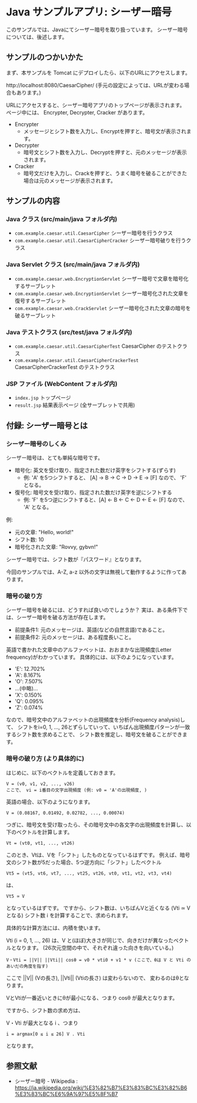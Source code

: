 # Java サンプルアプリ: シーザー暗号

このサンプルでは、Javaにてシーザー暗号を取り扱っています。
シーザー暗号については、後述します。


## サンプルのつかいかた

まず、本サンプルを Tomcat にデプロイしたら、以下のURLにアクセスします。

http://localhost:8080/CaesarCipher/ (手元の設定によっては、URLが変わる場合もあります。)

URLにアクセスすると、シーザー暗号アプリのトップページが表示されます。
ページ中には、 Encrypter, Decrypter, Cracker があります。

  * Encrypter
    * メッセージとシフト数を入力し、Encryptを押すと、暗号文が表示されます。
  * Decrypter
    * 暗号文とシフト数を入力し、Decryptを押すと、元のメッセージが表示されます。
  * Cracker
    * 暗号文だけを入力し、Crackを押すと、うまく暗号を破ることができた場合は元のメッセージが表示されます。


## サンプルの内容

### Java クラス (src/main/java フォルダ内)

  * `com.example.caesar.util.CaesarCipher` シーザー暗号を行うクラス
  * `com.example.caesar.util.CaesarCipherCracker` シーザー暗号破りを行うクラス

### Java Servlet クラス (src/main/java フォルダ内)

  * `com.example.caesar.web.EncryptionServlet` シーザー暗号で文章を暗号化するサーブレット
  * `com.example.caesar.web.EncryptionServlet` シーザー暗号化された文章を復号するサーブレット
  * `com.example.caesar.web.CrackServlet` シーザー暗号化された文章の暗号を破るサーブレット

### Java テストクラス (src/test/java フォルダ内)

  * `com.example.caesar.util.CaesarCipherTest` CaesarCipher のテストクラス
  * `com.example.caesar.util.CaesarCipherCrackerTest` CaesarCipherCrackerTest のテストクラス

### JSP ファイル (WebContent フォルダ内)

  * `index.jsp` トップページ
  * `result.jsp` 結果表示ページ (全サーブレットで共用)


## 付録: シーザー暗号とは
### シーザー暗号のしくみ

シーザー暗号は、とても単純な暗号です。

  * 暗号化: 英文を受け取り、指定された数だけ英字をシフトする(ずらす)
    * 例: 'A' を5つシフトすると、 [A] → B → C → D → E → [F] なので、 'F' となる。
  * 復号化: 暗号文を受け取り、指定された数だけ英字を逆にシフトする
    * 例: 'F' を5つ逆にシフトすると、[A] ← B ← C ← D ← E ← [F] なので、 'A' となる。

例:

  * 元の文章: "Hello, world!"
  * シフト数: 10
  * 暗号化された文章: "Rovvy, gybvn!"

シーザー暗号では、シフト数が『パスワード』となります。

今回のサンプルでは、A-Z, a-z 以外の文字は無視して動作するように作ってあります。

### 暗号の破り方

シーザー暗号を破るには、どうすれば良いのでしょうか？
実は、ある条件下では、シーザー暗号を破る方法が存在します。

  * 前提条件1: 元のメッセージは、英語(などの自然言語)であること。
  * 前提条件2: 元のメッセージは、ある程度長いこと。

英語で書かれた文章中のアルファベットは、おおまかな出現頻度(Letter frequency)がわかっています。
具体的には、以下のようになっています。

  * 'E': 12.702%	
  * 'A': 8.167%	
  * 'O': 7.507%	
  * ...(中略)...
  * 'X': 0.150%	
  * 'Q': 0.095%	
  * 'Z': 0.074%	

なので、暗号文中のアルファベットの出現頻度を分析(Frequency analysis)して、
シフトをi=0, 1, ..., 26とずらしていって、いちばん出現頻度パターンが一致するシフト数を求めることで、
シフト数を推定し、暗号文を破ることができます。


### 暗号の破り方 (より具体的に)

はじめに、以下のベクトルを定義しておきます。

    V = (v0, v1, v2, ..., v26)
    ここで、 vi = i番目の文字出現頻度 (例: v0 = 'A'の出現頻度, )

英語の場合、以下のようになります。

    V = (0.08167, 0.01492, 0.02782, ..., 0.00074)


つぎに、暗号文を受け取ったら、その暗号文中の各文字の出現頻度を計算し、以下のベクトルを計算します。

    Vt = (vt0, vt1, ..., vt26)

このとき、Vtは、Vを「シフト」したものとなっているはずです。
例えば、暗号文のシフト数が5だった場合、5つ逆方向に「シフト」したベクトル

    Vt5 = (vt5, vt6, vt7, ..., vt25, vt26, vt0, vt1, vt2, vt3, vt4)

は、

    Vt5 ≃ V

となっているはずです。
ですから、シフト数は、いちばんVと近くなる (Vti ≃ V となる) シフト数 i を計算することで、求められます。

具体的な計算方法には、内積を使います。

Vti (i = 0, 1, ..., 26) は、V と(ほぼ)大きさが同じで、向きだけが異なったベクトルとなります。
(26次元空間の中で、それぞれ違った向きを向いている。)

    V・Vti = ||V|| ||Vti|| cosθ = v0 * vti0 + v1 * v (ここで、θは V と Vti のあいだの角度を指す)

ここで ||V|| (Vの長さ), ||Vti|| (Vtiの長さ) は変わらないので、
変わるのはθとなります。

VとVtiが一番近いときにθが最小になる、つまり cosθ が最大となります。

ですから、シフト数の求め方は、

V・Vti が最大となる i 、つまり

    i = argmax[0 ≤ i ≤ 26] V . Vti

となります。


## 参照文献

  * シーザー暗号 - Wikipedia : https://ja.wikipedia.org/wiki/%E3%82%B7%E3%83%BC%E3%82%B6%E3%83%BC%E6%9A%97%E5%8F%B7
